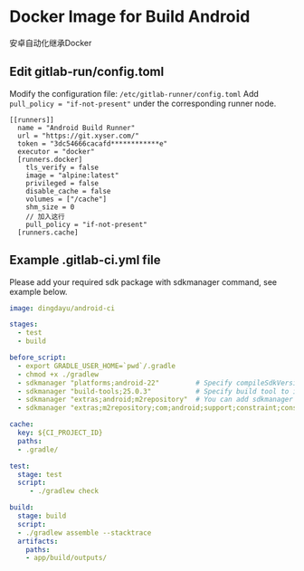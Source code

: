# Docker Image for Build Android

安卓自动化继承Docker

## Edit gitlab-run/config.toml

Modify the configuration file: `/etc/gitlab-runner/config.toml` Add `pull_policy = "if-not-present"` under the corresponding runner node.

```
[[runners]]
  name = "Android Build Runner"
  url = "https://git.xyser.com/"
  token = "3dc54666cacafd************e"
  executor = "docker"
  [runners.docker]
    tls_verify = false
    image = "alpine:latest"
    privileged = false
    disable_cache = false
    volumes = ["/cache"]
    shm_size = 0
    // 加入这行
    pull_policy = "if-not-present"
  [runners.cache]
```

## Example .gitlab-ci.yml file

Please add your required sdk package with sdkmanager command, see example below.

```yaml
image: dingdayu/android-ci

stages:
  - test
  - build

before_script:
  - export GRADLE_USER_HOME=`pwd`/.gradle
  - chmod +x ./gradlew
  - sdkmanager "platforms;android-22"         # Specify compileSdkVersion Depends on your android project
  - sdkmanager "build-tools;25.0.3"           # Specify build tool to install, depends on your android project
  - sdkmanager "extras;android;m2repository"  # You can add sdkmanager command to install another package here
  - sdkmanager "extras;m2repository;com;android;support;constraint;constraint-layout;1.0.2" # If you need constraint-layout support

cache:
  key: ${CI_PROJECT_ID}
  paths:
  - .gradle/

test:
  stage: test
  script:
     - ./gradlew check

build:
  stage: build
  script:
  - ./gradlew assemble --stacktrace
  artifacts:
    paths:
    - app/build/outputs/
```